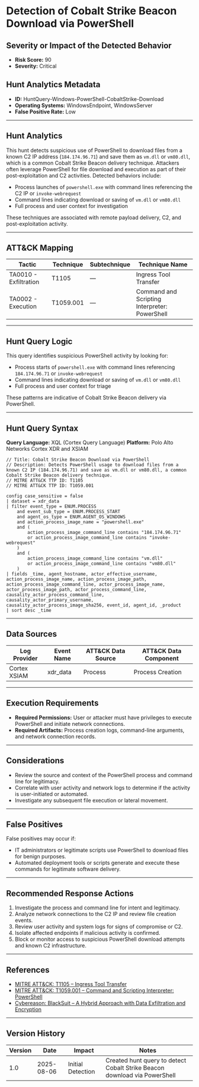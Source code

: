 # Detection of Cobalt Strike Beacon Download via PowerShell

## Severity or Impact of the Detected Behavior

- **Risk Score:** 90
- **Severity:** Critical

## Hunt Analytics Metadata

- **ID:** HuntQuery-Windows-PowerShell-CobaltStrike-Download
- **Operating Systems:** WindowsEndpoint, WindowsServer
- **False Positive Rate:** Low

---

## Hunt Analytics

This hunt detects suspicious use of PowerShell to download files from a known C2 IP address (`184.174.96.71`) and save them as `vm.dll` or `vm80.dll`, which is a common Cobalt Strike Beacon delivery technique. Attackers often leverage PowerShell for file download and execution as part of their post-exploitation and C2 activities. Detected behaviors include:

- Process launches of `powershell.exe` with command lines referencing the C2 IP or `invoke-webrequest`
- Command lines indicating download or saving of `vm.dll` or `vm80.dll`
- Full process and user context for investigation

These techniques are associated with remote payload delivery, C2, and post-exploitation activity.

---

## ATT&CK Mapping

| Tactic                        | Technique   | Subtechnique | Technique Name                                 |
|------------------------------|-------------|--------------|-----------------------------------------------|
| TA0010 - Exfiltration        | T1105       | —            | Ingress Tool Transfer                         |
| TA0002 - Execution           | T1059.001   | —            | Command and Scripting Interpreter: PowerShell |

---

## Hunt Query Logic

This query identifies suspicious PowerShell activity by looking for:

- Process starts of `powershell.exe` with command lines referencing `184.174.96.71` or `invoke-webrequest`
- Command lines indicating download or saving of `vm.dll` or `vm80.dll`
- Full process and user context for triage

These patterns are indicative of Cobalt Strike Beacon delivery via PowerShell.

---

## Hunt Query Syntax

**Query Language:** XQL (Cortex Query Language)
**Platform:** Polo Alto Networks Cortex XDR and XSIAM

```xql
// Title: Cobalt Strike Beacon Download via PowerShell
// Description: Detects PowerShell usage to download files from a known C2 IP (184.174.96.71) and save as vm.dll or vm80.dll, a common Cobalt Strike Beacon delivery technique.
// MITRE ATT&CK TTP ID: T1105
// MITRE ATT&CK TTP ID: T1059.001

config case_sensitive = false
| dataset = xdr_data
| filter event_type = ENUM.PROCESS
    and event_sub_type = ENUM.PROCESS_START
    and agent_os_type = ENUM.AGENT_OS_WINDOWS
    and action_process_image_name = "powershell.exe"
    and (
        action_process_image_command_line contains "184.174.96.71"
        or action_process_image_command_line contains "invoke-webrequest"
    )
    and (
        action_process_image_command_line contains "vm.dll"
        or action_process_image_command_line contains "vm80.dll"
    )
| fields _time, agent_hostname, actor_effective_username, action_process_image_name, action_process_image_path, action_process_image_command_line, actor_process_image_name, actor_process_image_path, actor_process_command_line, causality_actor_process_command_line, causality_actor_primary_username, causality_actor_process_image_sha256, event_id, agent_id, _product
| sort desc _time
```

---

## Data Sources

| Log Provider   | Event Name   | ATT&CK Data Source  | ATT&CK Data Component  |
|----------------|--------------|---------------------|------------------------|
| Cortex XSIAM   | xdr_data     | Process             | Process Creation       |

---

## Execution Requirements

- **Required Permissions:** User or attacker must have privileges to execute PowerShell and initiate network connections.
- **Required Artifacts:** Process creation logs, command-line arguments, and network connection records.

---

## Considerations

- Review the source and context of the PowerShell process and command line for legitimacy.
- Correlate with user activity and network logs to determine if the activity is user-initiated or automated.
- Investigate any subsequent file execution or lateral movement.

---

## False Positives

False positives may occur if:

- IT administrators or legitimate scripts use PowerShell to download files for benign purposes.
- Automated deployment tools or scripts generate and execute these commands for legitimate software delivery.

---

## Recommended Response Actions

1. Investigate the process and command line for intent and legitimacy.
2. Analyze network connections to the C2 IP and review file creation events.
3. Review user activity and system logs for signs of compromise or C2.
4. Isolate affected endpoints if malicious activity is confirmed.
5. Block or monitor access to suspicious PowerShell download attempts and known C2 infrastructure.

---

## References

- [MITRE ATT&CK: T1105 – Ingress Tool Transfer](https://attack.mitre.org/techniques/T1105/)
- [MITRE ATT&CK: T1059.001 – Command and Scripting Interpreter: PowerShell](https://attack.mitre.org/techniques/T1059/001/)
- [Cybereason: BlackSuit – A Hybrid Approach with Data Exfiltration and Encryption](https://www.cybereason.com/blog/blacksuit-data-exfil)

---

## Version History

| Version | Date       | Impact            | Notes                                                                                      |
|---------|------------|-------------------|--------------------------------------------------------------------------------------------|
| 1.0     | 2025-08-06 | Initial Detection | Created hunt query to detect Cobalt Strike Beacon download via PowerShell                  |
